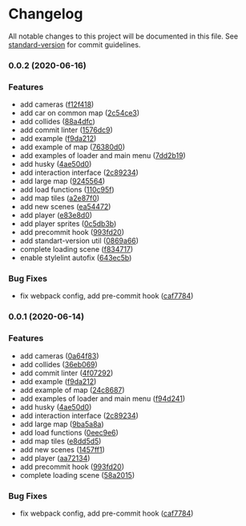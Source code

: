 # Changelog

All notable changes to this project will be documented in this file. See [standard-version](https://github.com/conventional-changelog/standard-version) for commit guidelines.

### 0.0.2 (2020-06-16)


### Features

* add cameras ([f12f418](https://github.com/rolling-scopes-school/clonewars-gta/commit/f12f418e198494c38751801edd2b911c657c3b30))
* add car on common map ([2c54ce3](https://github.com/rolling-scopes-school/clonewars-gta/commit/2c54ce387cfb335636c05d97cc9fad899d7517bc))
* add collides ([88a4dfc](https://github.com/rolling-scopes-school/clonewars-gta/commit/88a4dfcba1c1fc84a1cf5e3b99692b38211a861a))
* add commit linter ([1576dc9](https://github.com/rolling-scopes-school/clonewars-gta/commit/1576dc97f516759ab4d09d7b2a6c9c6d6f2c9bd2))
* add example ([f9da212](https://github.com/rolling-scopes-school/clonewars-gta/commit/f9da212355c0d2b562867c01fc584db31cc7fd4c))
* add example of map ([76380d0](https://github.com/rolling-scopes-school/clonewars-gta/commit/76380d0a2ba64f23963e9a68818d22c11dec86b9))
* add examples of loader and main menu ([7dd2b19](https://github.com/rolling-scopes-school/clonewars-gta/commit/7dd2b19f7eb63ab2db7a8106b22af9aeaf8f40ee))
* add husky ([4ae50d0](https://github.com/rolling-scopes-school/clonewars-gta/commit/4ae50d028f621540e18321126a44674d25aad4b4))
* add interaction interface ([2c89234](https://github.com/rolling-scopes-school/clonewars-gta/commit/2c89234630a15c7232f8fb87bdcb7d336fce33ef))
* add large map ([9245564](https://github.com/rolling-scopes-school/clonewars-gta/commit/9245564bbd3727a0816ba4bc99846cad5633f1ad))
* add load functions ([110c95f](https://github.com/rolling-scopes-school/clonewars-gta/commit/110c95f17641a61d18ff17c3127bd72774791193))
* add map tiles ([a2e87f0](https://github.com/rolling-scopes-school/clonewars-gta/commit/a2e87f0dba83476a124d79a8d2d9503c1d10d41b))
* add new scenes ([ea54472](https://github.com/rolling-scopes-school/clonewars-gta/commit/ea54472711985faa0b9148b1a26ba86659388f80))
* add player ([e83e8d0](https://github.com/rolling-scopes-school/clonewars-gta/commit/e83e8d060b4b03ec5c021a0e24940982643e1ee8))
* add player sprites ([0c5db3b](https://github.com/rolling-scopes-school/clonewars-gta/commit/0c5db3bd29007b724edd27c957eca5c58b539fc6))
* add precommit hook ([993fd20](https://github.com/rolling-scopes-school/clonewars-gta/commit/993fd204eadee4fba43098d1f559e488caed3eb5))
* add standart-version util ([0869a66](https://github.com/rolling-scopes-school/clonewars-gta/commit/0869a6692c2aaa58eec9baa373ab550777b1f6e3))
* complete loading scene ([f834717](https://github.com/rolling-scopes-school/clonewars-gta/commit/f83471726e41c8d3b7d0ba79c41064b29da0930a))
* enable stylelint autofix ([643ec5b](https://github.com/rolling-scopes-school/clonewars-gta/commit/643ec5b0a9d88e12964c9d7e82b88ff1545f7713))


### Bug Fixes

* fix webpack config, add pre-commit hook ([caf7784](https://github.com/rolling-scopes-school/clonewars-gta/commit/caf7784ea7b55c6042e591ed87488477b2cb7345))

### 0.0.1 (2020-06-14)


### Features

* add cameras ([0a64f83](https://github.com/rolling-scopes-school/clonewars-gta/commit/0a64f8374a6d180ec4b11e13bf252ba6ac817fdb))
* add collides ([36eb069](https://github.com/rolling-scopes-school/clonewars-gta/commit/36eb069b99bf57d24a9ded521f2460d386f42c6f))
* add commit linter ([4f07292](https://github.com/rolling-scopes-school/clonewars-gta/commit/4f07292147ff57d408fdc01e1019e332e3f72438))
* add example ([f9da212](https://github.com/rolling-scopes-school/clonewars-gta/commit/f9da212355c0d2b562867c01fc584db31cc7fd4c))
* add example of map ([24c8687](https://github.com/rolling-scopes-school/clonewars-gta/commit/24c86878b9a7086bf815d0fc2dd9fd9f57a7072a))
* add examples of loader and main menu ([f94d241](https://github.com/rolling-scopes-school/clonewars-gta/commit/f94d241ec4877d9cc2edeab735ae035bfc20f96a))
* add husky ([4ae50d0](https://github.com/rolling-scopes-school/clonewars-gta/commit/4ae50d028f621540e18321126a44674d25aad4b4))
* add interaction interface ([2c89234](https://github.com/rolling-scopes-school/clonewars-gta/commit/2c89234630a15c7232f8fb87bdcb7d336fce33ef))
* add large map ([9ba5a8a](https://github.com/rolling-scopes-school/clonewars-gta/commit/9ba5a8a2a6e6b497f9feb23c6d932ff1f1676a2d))
* add load functions ([0eec9e6](https://github.com/rolling-scopes-school/clonewars-gta/commit/0eec9e6660f03f3764dba0b8e2f767bb995d8ae3))
* add map tiles ([e8dd5d5](https://github.com/rolling-scopes-school/clonewars-gta/commit/e8dd5d57223c1d7c6f51b3c8f08c11743beed0be))
* add new scenes ([1457ff1](https://github.com/rolling-scopes-school/clonewars-gta/commit/1457ff1e8c33dd31014a53e01e8d92c7546d48e8))
* add player ([aa72134](https://github.com/rolling-scopes-school/clonewars-gta/commit/aa72134521823fcff372234b5bde6ca4f08380c7))
* add precommit hook ([993fd20](https://github.com/rolling-scopes-school/clonewars-gta/commit/993fd204eadee4fba43098d1f559e488caed3eb5))
* complete loading scene ([58a2015](https://github.com/rolling-scopes-school/clonewars-gta/commit/58a20151b7fc4ae82387f8a43001ba21e71ace96))


### Bug Fixes

* fix webpack config, add pre-commit hook ([caf7784](https://github.com/rolling-scopes-school/clonewars-gta/commit/caf7784ea7b55c6042e591ed87488477b2cb7345))
